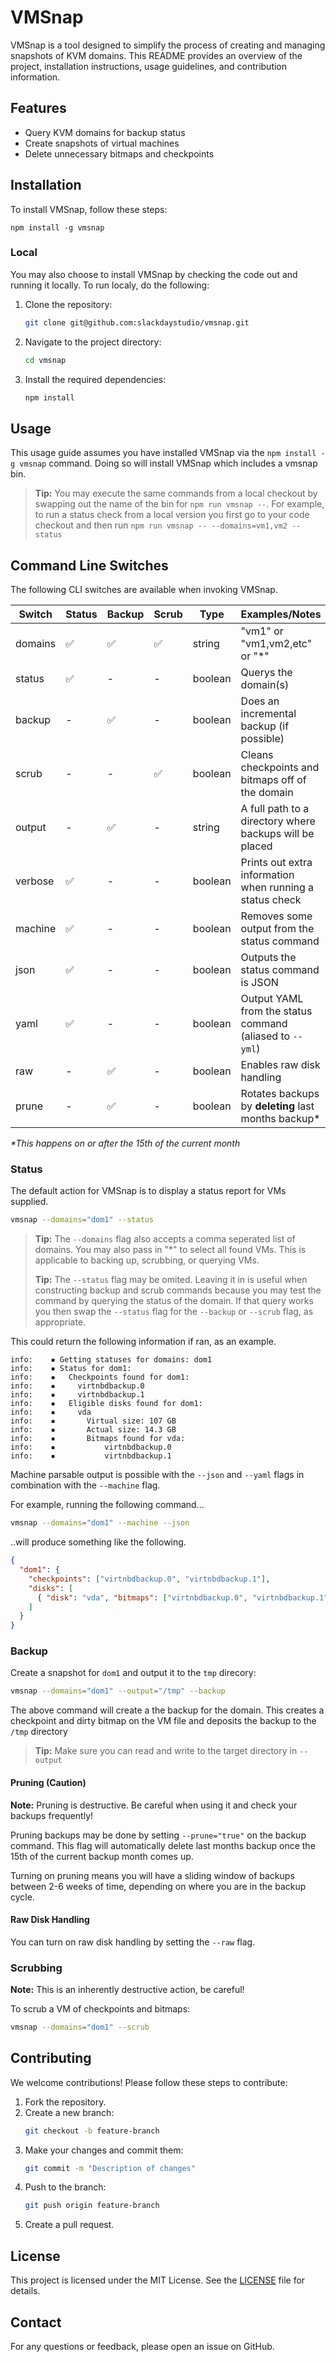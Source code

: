 # VMSnap

VMSnap is a tool designed to simplify the process of creating and managing
snapshots of KVM domains. This README provides an overview of the project,
installation instructions, usage guidelines, and contribution information.

## Features

- Query KVM domains for backup status
- Create snapshots of virtual machines
- Delete unnecessary bitmaps and checkpoints

## Installation

To install VMSnap, follow these steps:

```
npm install -g vmsnap
```

### Local

You may also choose to install VMSnap by checking the code out and running it
locally. To run localy, do the following:

1. Clone the repository:
   ```sh
   git clone git@github.com:slackdaystudio/vmsnap.git
   ```
2. Navigate to the project directory:
   ```sh
   cd vmsnap
   ```
3. Install the required dependencies:
   ```sh
   npm install
   ```

## Usage

This usage guide assumes you have installed VMSnap via the `npm install -g vmsnap`
command. Doing so will install VMSnap which includes a vmsnap bin.

> **Tip:** You may execute the same commands from a local checkout by swapping
> out the name of the bin for `npm run vmsnap --`. For example, to run a status
> check from a local version you first go to your code checkout and then run
> `npm run vmsnap -- --domains=vm1,vm2 --status`

## Command Line Switches

The following CLI switches are available when invoking VMSnap.

| Switch  | Status | Backup | Scrub  |  Type   |                     Examples/Notes                       |
|---------|--------|--------|--------|---------|----------------------------------------------------------|
| domains | ✅     | ✅     | ✅     | string  | "vm1" or "vm1,vm2,etc" or "*"                            |
| status  | ✅     | -      | -      | boolean | Querys the domain(s)                                     |
| backup  | -      | ✅     | -      | boolean | Does an incremental backup (if possible)                 |
| scrub   | -      | -      | ✅     | boolean | Cleans checkpoints and bitmaps off of the domain         |
| output  | -      | ✅     | -      | string  | A full path to a directory where backups will be placed  |
| verbose | ✅     | -      | -      | boolean | Prints out extra information when running a status check |
| machine | ✅     | -      | -      | boolean | Removes some output from the status command              |
| json    | ✅     | -      | -      | boolean | Outputs the status command is JSON                       |
| yaml    | ✅     | -      | -      | boolean | Output YAML from the status command (aliased to `--yml`) |
| raw     | -      | ✅     | -      | boolean | Enables raw disk handling                                |
| prune   | -      | ✅     | -      | boolean | Rotates backups by **deleting** last months backup*      |

*\*This happens on or after the 15th of the current month*

### Status

The default action for VMSnap is to display a status report for VMs supplied.

```sh
vmsnap --domains="dom1" --status
```

> **Tip:** The `--domains` flag also accepts a comma seperated list of domains. 
> You may also pass in "\*" to select all found VMs. This is applicable to 
> backing up, scrubbing, or querying VMs.
>
> **Tip:** The `--status` flag may be omited.  Leaving it in is useful when 
> constructing backup and scrub commands because you may test the command by 
> querying the status of the domain.  If that query works you then swap the 
> `--status` flag for the `--backup` or `--scrub` flag, as appropriate.

This could return the following information if ran, as an example.

```
info:    ▪ Getting statuses for domains: dom1
info:    ▪ Status for dom1:
info:    ▪   Checkpoints found for dom1:
info:    ▪     virtnbdbackup.0
info:    ▪     virtnbdbackup.1
info:    ▪   Eligible disks found for dom1:
info:    ▪     vda
info:    ▪       Virtual size: 107 GB
info:    ▪       Actual size: 14.3 GB
info:    ▪       Bitmaps found for vda:
info:    ▪           virtnbdbackup.0
info:    ▪           virtnbdbackup.1
```

Machine parsable output is possible with the `--json` and `--yaml` flags in
combination with the `--machine` flag.

For example, running the following command...

```sh
vmsnap --domains="dom1" --machine --json
```

..will produce something like the following.

```json
{
  "dom1": {
    "checkpoints": ["virtnbdbackup.0", "virtnbdbackup.1"],
    "disks": [
      { "disk": "vda", "bitmaps": ["virtnbdbackup.0", "virtnbdbackup.1"] }
    ]
  }
}
```

### Backup

Create a snapshot for `dom1` and output it to the `tmp` direcory:

```sh
vmsnap --domains="dom1" --output="/tmp" --backup
```

The above command will create a the backup for the domain. This creates a
checkpoint and dirty bitmap on the VM file and deposits the backup to the `/tmp`
directory

> **Tip:** Make sure you can read and write to the target directory in `--output`

#### Pruning (Caution)

**Note:** Pruning is destructive.  Be careful when using it and check your 
backups frequently!

Pruning backups may be done by setting `--prune="true"` on the backup command.
This flag will automatically delete last months backup once the 15th of the
current backup month comes up.

Turning on pruning means you will have a sliding window of backups between 2-6
weeks of time, depending on where you are in the backup cycle.

#### Raw Disk Handling

You can turn on raw disk handling by setting the `--raw` flag.

### Scrubbing

**Note:** This is an inherently destructive action, be careful!

To scrub a VM of checkpoints and bitmaps:

```sh
vmsnap --domains="dom1" --scrub
```

## Contributing

We welcome contributions! Please follow these steps to contribute:

1. Fork the repository.
2. Create a new branch:
   ```sh
   git checkout -b feature-branch
   ```
3. Make your changes and commit them:
   ```sh
   git commit -m "Description of changes"
   ```
4. Push to the branch:
   ```sh
   git push origin feature-branch
   ```
5. Create a pull request.

## License

This project is licensed under the MIT License. See the [LICENSE](LICENSE) file
for details.

## Contact

For any questions or feedback, please open an issue on GitHub.
